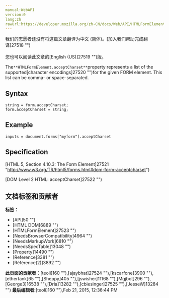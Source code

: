 ```yaml
---
manual:WebAPI
version:0
lang:zh
rawUrl:https://developer.mozilla.org/zh-CN/docs/Web/API/HTMLFormElement/acceptCharset
---
```




<bdi>我们的志愿者还没有将这篇文章翻译为<bdi>中文 (简体)</bdi>。[加入我们帮助完成翻译]27518 "")<br></br>您也可以阅读此文章的[English (US)]27519 "")版。</bdi>







The`**HTMLFormElement.acceptCharset**`property represents a list of the supported[character encodings]27520 "")for the given FORM element. This list can be comma- or space-separated.


## Syntax<a name="Syntax"></a>

```
string = form.acceptCharset;
form.acceptCharset = string;

```

## Example<a name="Example"></a>

```
inputs = document.forms["myform"].acceptCharset
```

## Specification<a name="Specification"></a>


[HTML 5, Section 4.10.3: The Form Element]27521 "http://www.w3.org/TR/html5/forms.html#dom-form-acceptcharset")



[DOM Level 2 HTML: acceptCharset]27522 "")




## 文档标签和贡献者
**标签：**
* [API]50 "")
* [HTML DOM]6889 "")
* [HTMLFormElement]27523 "")
* [NeedsBrowserCompatibility]4964 "")
* [NeedsMarkupWork]6810 "")
* [NeedsSpecTable]13048 "")
* [Property]14490 "")
* [Reference]3381 "")
* [Référence(2)]3892 "")

**此页面的贡献者：**[teoli]160 ""),[ajaybhat]27524 ""),[kscarfone]3900 ""),[ethertank]65 ""),[Sheppy]405 ""),[jswisher]11168 ""),[Mgjbot]296 ""),[George3]16538 ""),[Dria]13282 ""),[cbiesinger]27525 ""),[JesseW]13284 "")
**最后编辑者:**[teoli]160 ""),<time>Feb 21, 2015, 12:36:44 PM</time>


